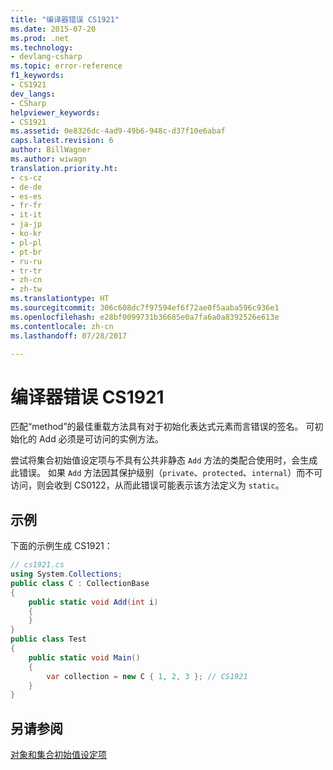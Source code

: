 ```yaml
---
title: "编译器错误 CS1921"
ms.date: 2015-07-20
ms.prod: .net
ms.technology:
- devlang-csharp
ms.topic: error-reference
f1_keywords:
- CS1921
dev_langs:
- CSharp
helpviewer_keywords:
- CS1921
ms.assetid: 0e8326dc-4ad9-49b6-948c-d37f10e6abaf
caps.latest.revision: 6
author: BillWagner
ms.author: wiwagn
translation.priority.ht:
- cs-cz
- de-de
- es-es
- fr-fr
- it-it
- ja-jp
- ko-kr
- pl-pl
- pt-br
- ru-ru
- tr-tr
- zh-cn
- zh-tw
ms.translationtype: HT
ms.sourcegitcommit: 306c608dc7f97594ef6f72ae0f5aaba596c936e1
ms.openlocfilehash: e28bf0099731b36685e0a7fa6a0a8392526e613e
ms.contentlocale: zh-cn
ms.lasthandoff: 07/28/2017

---
```

# <a name="compiler-error-cs1921"></a>编译器错误 CS1921
匹配“method”的最佳重载方法具有对于初始化表达式元素而言错误的签名。 可初始化的 Add 必须是可访问的实例方法。  
  
 尝试将集合初始值设定项与不具有公共非静态 `Add` 方法的类配合使用时，会生成此错误。 如果 `Add` 方法因其保护级别（`private`、`protected`、`internal`）而不可访问，则会收到 CS0122，从而此错误可能表示该方法定义为 `static`。  
  
## <a name="example"></a>示例  
 下面的示例生成 CS1921：  
  
```csharp  
// cs1921.cs  
using System.Collections;  
public class C : CollectionBase  
{  
    public static void Add(int i)  
    {  
    }  
}  
public class Test  
{  
    public static void Main()  
    {  
        var collection = new C { 1, 2, 3 }; // CS1921  
    }  
}  
```  
  
## <a name="see-also"></a>另请参阅  
 [对象和集合初始值设定项](../../../csharp/programming-guide/classes-and-structs/object-and-collection-initializers.md)

